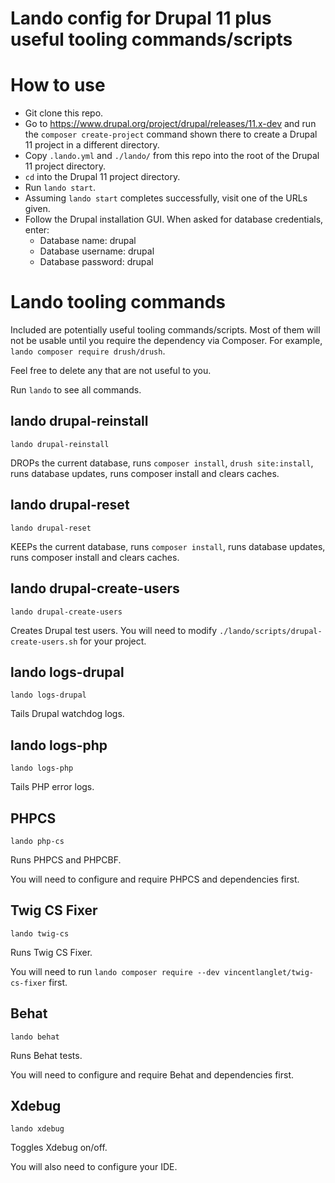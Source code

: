 # Lando config for Drupal 11 plus useful tooling commands/scripts

# How to use

* Git clone this repo.
* Go to https://www.drupal.org/project/drupal/releases/11.x-dev and run the `composer create-project` command shown there to create a Drupal 11 project in a different directory.
* Copy `.lando.yml` and `./lando/` from this repo into the root of the Drupal 11 project directory.
* `cd` into the Drupal 11 project directory.
* Run `lando start`.
* Assuming `lando start` completes successfully, visit one of the URLs given.
* Follow the Drupal installation GUI. When asked for database credentials, enter:
  * Database name: drupal
  * Database username: drupal
  * Database password: drupal

# Lando tooling commands

Included are potentially useful tooling commands/scripts. Most of them will not be usable until you require the dependency via Composer. For example, `lando composer require drush/drush`.

Feel free to delete any that are not useful to you.

Run `lando` to see all commands.

## lando drupal-reinstall
```
lando drupal-reinstall
```
DROPs the current database, runs `composer install`, `drush site:install`, runs database updates, runs composer install and clears caches.

## lando drupal-reset
```
lando drupal-reset
```
KEEPs the current database, runs `composer install`, runs database updates, runs composer install and clears caches.

## lando drupal-create-users
```
lando drupal-create-users
```
Creates Drupal test users. You will need to modify `./lando/scripts/drupal-create-users.sh` for your project.

## lando logs-drupal
```
lando logs-drupal
```
Tails Drupal watchdog logs.

## lando logs-php
```
lando logs-php
```
Tails PHP error logs.

## PHPCS
```
lando php-cs
```
Runs PHPCS and PHPCBF.

You will need to configure and require PHPCS and dependencies first.

## Twig CS Fixer
```
lando twig-cs
```
Runs Twig CS Fixer.

You will need to run `lando composer require --dev vincentlanglet/twig-cs-fixer` first.

## Behat
```
lando behat
```
Runs Behat tests.

You will need to configure and require Behat and dependencies first.

## Xdebug
```
lando xdebug
```
Toggles Xdebug on/off.

You will also need to configure your IDE.